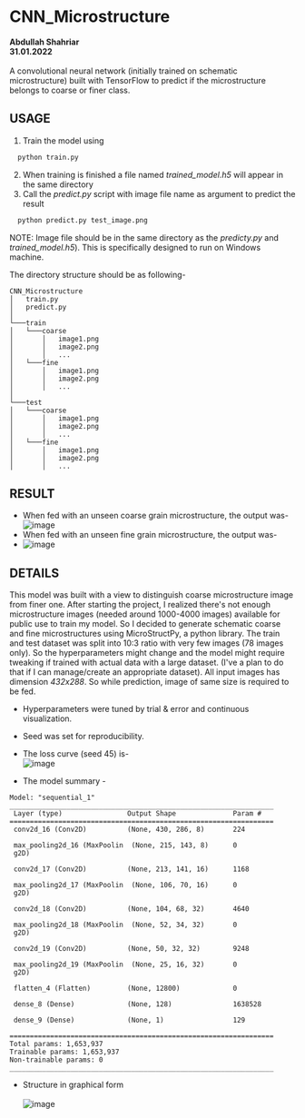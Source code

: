 # CNN_Microstructure
**Abdullah Shahriar**<br>
**31.01.2022**<br><br>
A convolutional neural network (initially trained on schematic microstructure) built with TensorFlow to predict if the microstructure belongs to coarse or finer class.


## USAGE
1. Train the model using
```bash
  python train.py
```
2. When training is finished a file named *trained_model.h5* will appear in the same directory
3. Call the *predict.py* script with image file name as argument to predict the result
```bash
  python predict.py test_image.png
```
NOTE: Image file should be in the same directory as the *predicty.py* and *trained_model.h5*). This is specifically designed to run on Windows machine.

The directory structure should be as following-
```
CNN_Microstructure
│   train.py
│   predict.py
│
└───train
│   └───coarse
│       │   image1.png
│       │   image2.png
│       │   ...
│   └───fine
│       │   image1.png
│       │   image2.png
│       │   ...
│   
└───test
│   └───coarse
│       │   image1.png
│       │   image2.png
│       │   ...
│   └───fine
│       │   image1.png
│       │   image2.png
│       │   ...
```

## RESULT
* When fed with an unseen coarse grain microstructure, the output was-<br>
![image](https://user-images.githubusercontent.com/12016642/151815678-e0584fe0-7785-4a72-93a0-5a1c084de7c6.png)
* When fed with an unseen fine grain microstructure, the output was-<br>
* ![image](https://user-images.githubusercontent.com/12016642/151815835-e6dec89a-b384-4640-bf5e-d27c168f9f4c.png)



## DETAILS
This model was built with a view to distinguish coarse microstructure image from finer one. After starting the project, I realized there's not enough microstructure images (needed around 1000-4000 images) available for public use to train my model. So I decided to generate schematic coarse and fine microstructures using MicroStructPy, a python library. The train and test dataset was split into 10:3 ratio with very few images (78 images only). So the hyperparameters might change and the model might require tweaking if trained with actual data with a large dataset. (I've a plan to do that if I can manage/create an appropriate dataset). 
All input images has dimension *432x288*. So while prediction, image of same size is required to be fed.

* Hyperparameters were tuned by trial & error and continuous visualization.
* Seed was set for reproducibility.
* The loss curve (seed 45) is-<br>
 ![image](https://user-images.githubusercontent.com/12016642/151816630-59be2927-96ee-438d-9f73-bb3d864d2d03.png)


* The model summary - <br>
```
Model: "sequential_1"
_________________________________________________________________
 Layer (type)                Output Shape              Param #   
=================================================================
 conv2d_16 (Conv2D)          (None, 430, 286, 8)       224       
                                                                 
 max_pooling2d_16 (MaxPoolin  (None, 215, 143, 8)      0         
 g2D)                                                            
                                                                 
 conv2d_17 (Conv2D)          (None, 213, 141, 16)      1168      
                                                                 
 max_pooling2d_17 (MaxPoolin  (None, 106, 70, 16)      0         
 g2D)                                                            
                                                                 
 conv2d_18 (Conv2D)          (None, 104, 68, 32)       4640      
                                                                 
 max_pooling2d_18 (MaxPoolin  (None, 52, 34, 32)       0         
 g2D)                                                            
                                                                 
 conv2d_19 (Conv2D)          (None, 50, 32, 32)        9248      
                                                                 
 max_pooling2d_19 (MaxPoolin  (None, 25, 16, 32)       0         
 g2D)                                                            
                                                                 
 flatten_4 (Flatten)         (None, 12800)             0         
                                                                 
 dense_8 (Dense)             (None, 128)               1638528   
                                                                 
 dense_9 (Dense)             (None, 1)                 129       
                                                                 
=================================================================
Total params: 1,653,937
Trainable params: 1,653,937
Non-trainable params: 0
_________________________________________________________________
```
* Structure in graphical form <br><br>
![image](https://user-images.githubusercontent.com/12016642/151747008-2cab7dc7-ef86-4ecf-8a94-ec0a8b070eb6.png)


